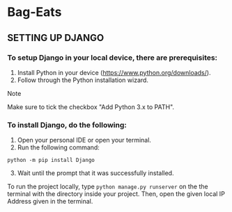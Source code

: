 # Bag-Eats

## SETTING UP DJANGO

### To setup Django in your local device, there are prerequisites:
1. Install Python in your device (https://www.python.org/downloads/).
2. Follow through the Python installation wizard.

> [!NOTE]
> Make sure to tick the checkbox "Add Python 3.x to PATH".

### To install Django, do the following:
1. Open your personal IDE or open your terminal.
2. Run the following command:
```
python -m pip install Django
```
3. Wait until the prompt that it was successfully installed.

To run the project locally, type `python manage.py runserver` on the the terminal with the directory inside your project. Then, open the given local IP Address given in the terminal.
